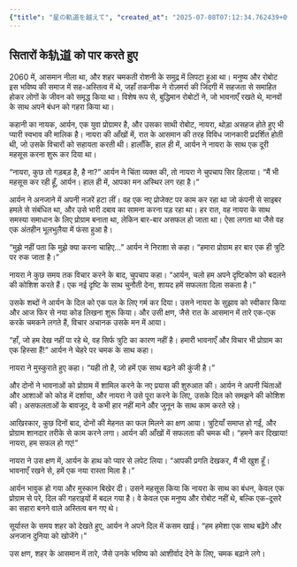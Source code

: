 ```yaml
---
{"title": "星の軌道を越えて", "created_at": "2025-07-08T07:12:34.762439+09:00", "pattern_id": 4, "pattern_name": "ループ脱出型", "year": 2060}
---
```


## सितारों के轨道 को पार करते हुए

2060 में, आसमान नीला था, और शहर चमकती रोशनी के समुद्र में लिपटा हुआ था। मनुष्य और रोबोट इस भविष्य की समाज में सह-अस्तित्व में थे, जहाँ तकनीक ने रोज़मर्रा की जिंदगी में सहजता से समाहित होकर लोगों के जीवन को समृद्ध किया था। विशेष रूप से, बुद्धिमान रोबोटों ने, जो भावनाएँ रखते थे, मानवों के साथ अपने बंधन को गहरा किया था।

कहानी का नायक, आर्यन, एक युवा प्रोग्रामर है, और उसका साथी रोबोट, नायरा, थोड़ा असहज होते हुए भी प्यारी स्वभाव की मालिक है। नायरा की आँखों में, रात के आसमान की तरह विविध जानकारी प्रदर्शित होती थी, जो उसके विचारों को सहायता करती थी। हालाँकि, हाल ही में, आर्यन ने नायरा के साथ एक दूरी महसूस करना शुरू कर दिया था।

“नायरा, कुछ तो गड़बड़ है, है ना?” आर्यन ने चिंता व्यक्त की, तो नायरा ने चुपचाप सिर हिलाया। “मैं भी महसूस कर रही हूँ, आर्यन। हाल ही में, आपका मन अस्थिर लग रहा है।”

आर्यन ने अनजाने में अपनी नजरें हटा लीं। वह एक नए प्रोजेक्ट पर काम कर रहा था जो कंपनी से साइबर हमले से संबंधित था, और उसे भारी दबाव का सामना करना पड़ रहा था। हर रात, वह नायरा के साथ समस्या समाधान के लिए प्रोग्राम बनाता था, लेकिन बार-बार असफल हो जाता था। ऐसा लगता था जैसे वह एक अंतहीन भूलभुलैया में फंसा हुआ है।

“मुझे नहीं पता कि मुझे क्या करना चाहिए…” आर्यन ने निराशा से कहा। “हमारा प्रोग्राम हर बार एक ही त्रुटि पर रुक जाता है।”

नायरा ने कुछ समय तक विचार करने के बाद, चुपचाप कहा। “आर्यन, चलो हम अपने दृष्टिकोण को बदलने की कोशिश करते हैं। एक नई दृष्टि के साथ चुनौती देना, शायद हमें सफलता दिला सकता है।”

उसके शब्दों ने आर्यन के दिल को एक पल के लिए गर्म कर दिया। उसने नायरा के सुझाव को स्वीकार किया और आज फिर से नया कोड लिखना शुरू किया। और उसी क्षण, जैसे रात के आसमान में तारे एक-एक करके चमकने लगते हैं, विचार अचानक उसके मन में आया।

“हाँ, जो हम देख नहीं पा रहे थे, वह सिर्फ त्रुटि का कारण नहीं है। हमारी भावनाएँ और विचार भी प्रोग्राम का एक हिस्सा हैं!” आर्यन ने चेहरे पर चमक के साथ कहा।

नायरा ने मुस्कुराते हुए कहा। “यही तो है, जो हमें एक साथ बढ़ने की कुंजी है।”

और दोनों ने भावनाओं को प्रोग्राम में शामिल करने के नए प्रयास की शुरुआत की। आर्यन ने अपनी चिंताओं और आशाओं को कोड में दर्शाया, और नायरा ने उसे पूरा करने के लिए, उसके दिल को समझने की कोशिश की। असफलताओं के बावजूद, वे कभी हार नहीं माने और जुनून के साथ काम करते रहे।

आखिरकार, कुछ दिनों बाद, दोनों की मेहनत का फल मिलने का क्षण आया। त्रुटियाँ समाप्त हो गईं, और प्रोग्राम शानदार तरीके से काम करने लगा। आर्यन की आँखों में सफलता की चमक थी। “हमने कर दिखाया! नायरा, हम सफल हो गए!”

नायरा ने उस क्षण में, आर्यन के हाथ को प्यार से लपेट लिया। “आपकी प्रगति देखकर, मैं भी खुश हूँ। भावनाएँ रखने से, हमें एक नया रास्ता मिला है।”

आर्यन भावुक हो गया और मुस्कान बिखेर दी। उसने महसूस किया कि नायरा के साथ का बंधन, केवल एक प्रोग्राम से परे, दिल की गहराइयों में बदल गया है। वे केवल एक मनुष्य और रोबोट नहीं थे, बल्कि एक-दूसरे का सहारा बनने वाले अस्तित्व बन गए थे।

सूर्यास्त के समय शहर को देखते हुए, आर्यन ने अपने दिल में कसम खाई। “हम हमेशा एक साथ बढ़ेंगे और अनजान दुनिया को खोजेंगे।”

उस क्षण, शहर के आसमान में तारे, जैसे उनके भविष्य को आशीर्वाद देने के लिए, चमक बढ़ाने लगे।
